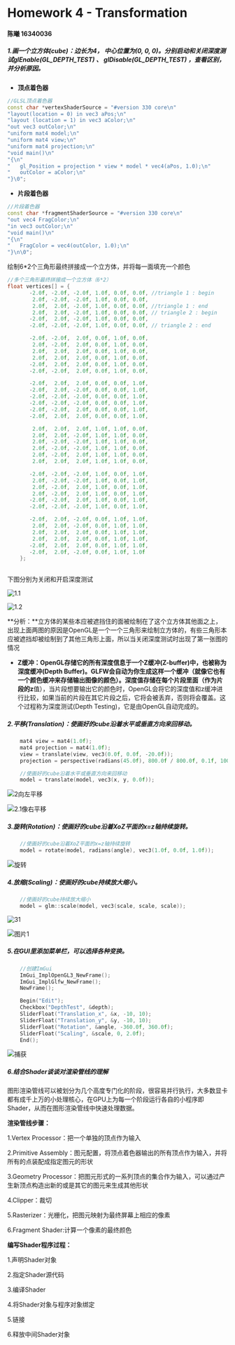 # Homework 4 - Transformation

#### 陈曦 16340036

##### 1.画一个立方体(cube)：边长为4， 中心位置为(0, 0, 0)。分别启动和关闭深度测试glEnable(GL_DEPTH_TEST) 、 glDisable(GL_DEPTH_TEST) ，查看区别，并分析原因。

- **顶点着色器**

```c++
//GLSL顶点着色器
const char *vertexShaderSource = "#version 330 core\n"
"layout(location = 0) in vec3 aPos;\n"
"layout (location = 1) in vec3 aColor;\n"
"out vec3 outColor;\n"
"uniform mat4 model;\n" 
"uniform mat4 view;\n"
"uniform mat4 projection;\n"
"void main()\n"
"{\n"
"	gl_Position = projection * view * model * vec4(aPos, 1.0);\n"
"   outColor = aColor;\n"
"}\0";
```



- **片段着色器**

```c++
//片段着色器
const char *fragmentShaderSource = "#version 330 core\n"
"out vec4 FragColor;\n"
"in vec3 outColor;\n"
"void main()\n"
"{\n"
"   FragColor = vec4(outColor, 1.0);\n"
"}\n\0";
```



绘制6*2个三角形最终拼接成一个立方体，并将每一面填充一个颜色

```	c++
//多个三角形最终拼接成一个立方体（6*2）	
float vertices[] = {
	   -2.0f, -2.0f, -2.0f, 1.0f, 0.0f, 0.0f, //triangle 1 : begin
		2.0f, -2.0f, -2.0f, 1.0f, 0.0f, 0.0f,
		2.0f,  2.0f, -2.0f, 1.0f, 0.0f, 0.0f, //triangle 1 : end
		2.0f,  2.0f, -2.0f, 1.0f, 0.0f, 0.0f, // triangle 2 : begin
	   -2.0f,  2.0f, -2.0f, 1.0f, 0.0f, 0.0f,
	   -2.0f, -2.0f, -2.0f, 1.0f, 0.0f, 0.0f, // triangle 2 : end

	   -2.0f, -2.0f,  2.0f, 0.0f, 1.0f, 0.0f,
		2.0f, -2.0f,  2.0f, 0.0f, 1.0f, 0.0f,
		2.0f,  2.0f,  2.0f, 0.0f, 1.0f, 0.0f,
		2.0f,  2.0f,  2.0f, 0.0f, 1.0f, 0.0f,
	   -2.0f,  2.0f,  2.0f, 0.0f, 1.0f, 0.0f,
	   -2.0f, -2.0f,  2.0f, 0.0f, 1.0f, 0.0f,

	   -2.0f,  2.0f,  2.0f, 0.0f, 0.0f, 1.0f,
	   -2.0f,  2.0f, -2.0f, 0.0f, 0.0f, 1.0f,
	   -2.0f, -2.0f, -2.0f, 0.0f, 0.0f, 1.0f,
	   -2.0f, -2.0f, -2.0f, 0.0f, 0.0f, 1.0f,
	   -2.0f, -2.0f,  2.0f, 0.0f, 0.0f, 1.0f,
	   -2.0f,  2.0f,  2.0f, 0.0f, 0.0f, 1.0f,

		2.0f,  2.0f,  2.0f, 1.0f, 1.0f, 0.0f,
		2.0f,  2.0f, -2.0f, 1.0f, 1.0f, 0.0f,
		2.0f, -2.0f, -2.0f, 1.0f, 1.0f, 0.0f,
		2.0f, -2.0f, -2.0f, 1.0f, 1.0f, 0.0f,
		2.0f, -2.0f,  2.0f, 1.0f, 1.0f, 0.0f,
		2.0f,  2.0f,  2.0f, 1.0f, 1.0f, 0.0f,

	   -2.0f, -2.0f, -2.0f, 1.0f, 0.0f, 1.0f,
		2.0f, -2.0f, -2.0f, 1.0f, 0.0f, 1.0f,
		2.0f, -2.0f,  2.0f, 1.0f, 0.0f, 1.0f,
		2.0f, -2.0f,  2.0f, 1.0f, 0.0f, 1.0f,
	   -2.0f, -2.0f,  2.0f, 1.0f, 0.0f, 1.0f,
	   -2.0f, -2.0f, -2.0f, 1.0f, 0.0f, 1.0f,

	   -2.0f,  2.0f, -2.0f, 0.0f, 1.0f, 1.0f,
		2.0f,  2.0f, -2.0f, 0.0f, 1.0f, 1.0f,
		2.0f,  2.0f,  2.0f, 0.0f, 1.0f, 1.0f,
		2.0f,  2.0f,  2.0f, 0.0f, 1.0f, 1.0f,
	   -2.0f,  2.0f,  2.0f, 0.0f, 1.0f, 1.0f,
	   -2.0f,  2.0f, -2.0f, 0.0f, 1.0f, 1.0f
	};
	

```

下图分别为关闭和开启深度测试

![1.1](E:\大三下\计算机图形学\作业\HW4\截图\1.1.png)

![1.2](E:\大三下\计算机图形学\作业\HW4\截图\1.2.png)

**分析：**立方体的某些本应被遮挡住的面被绘制在了这个立方体其他面之上，出现上面两图的原因是OpenGL是一个一个三角形来绘制立方体的，有些三角形本应被遮挡却被绘制到了其他三角形上面，所以当关闭深度测试时出现了第一张图的情况

- **Z缓冲：**OpenGL存储它的所有深度信息于一个Z缓冲(Z-buffer)中，也被称为深度缓冲(Depth Buffer)。GLFW会自动为你生成这样一个缓冲（就像它也有一个颜色缓冲来存储输出图像的颜色）。深度值存储在每个片段里面（作为片段的**z**值），当片段想要输出它的颜色时，OpenGL会将它的深度值和z缓冲进行比较，如果当前的片段在其它片段之后，它将会被丢弃，否则将会覆盖。这个过程称为深度测试(Depth Testing)，它是由OpenGL自动完成的。

##### 2.平移(Translation)：使画好的cube沿着水平或垂直方向来回移动。

```c++
	mat4 view = mat4(1.0f);
	mat4 projection = mat4(1.0f);
	view = translate(view, vec3(0.0f, 0.0f, -20.0f));
	projection = perspective(radians(45.0f), 800.0f / 800.0f, 0.1f, 100.0f);

	//使画好的cube沿着水平或垂直方向来回移动
	model = translate(model, vec3(x, y, 0.0f));
```

![2向左平移](E:\大三下\计算机图形学\作业\HW4\截图\2.1向下平移.png)

![2.1像右平移](E:\大三下\计算机图形学\作业\HW4\截图\2.1像右平移.png)

##### 3.旋转(Rotation)：使画好的cube沿着XoZ平面的x=z轴持续旋转。

```c++
	//使画好的cube沿着XoZ平面的x=z轴持续旋转
	model = rotate(model, radians(angle), vec3(1.0f, 0.0f, 1.0f));
```
![旋转](E:\大三下\计算机图形学\作业\HW4\截图\旋转.png)

##### 4.放缩(Scaling)：使画好的cube持续放大缩小。

```c++
	//使画好的cube持续放大缩小
	model = glm::scale(model, vec3(scale, scale, scale));

```

![31](E:\大三下\计算机图形学\作业\HW4\截图\31.png)

![图片1](E:\大三下\计算机图形学\作业\HW4\截图\图片1.png)

##### 5.在GUI里添加菜单栏，可以选择各种变换。

```c++
	//创建ImGui
	ImGui_ImplOpenGL3_NewFrame();
	ImGui_ImplGlfw_NewFrame();
	NewFrame();

	Begin("Edit");
	Checkbox("DepthTest", &depth);
	SliderFloat("Translation_x", &x, -10, 10);
	SliderFloat("Translation_y", &y, -10, 10);
	SliderFloat("Rotation", &angle, -360.0f, 360.0f);
	SliderFloat("Scaling", &scale, 0, 2.0f);
	End();

```

![捕获](E:\大三下\计算机图形学\作业\HW4\截图\捕获.PNG)

##### 6.结合Shader谈谈对渲染管线的理解

图形渲染管线可以被划分为几个高度专门化的阶段，很容易并行执行，大多数显卡都有成千上万的小处理核心，在GPU上为每一个阶段运行各自的小程序即Shader，从而在图形渲染管线中快速处理数据。

**渲染管线步骤：**

1.Vertex Processor：把一个单独的顶点作为输入

2.Primitive Assembly：图元配置，将顶点着色器输出的所有顶点作为输入，并将所有的点装配成指定图元的形状

3.Geometry Processor：把图元形式的一系列顶点的集合作为输入，可以通过产生新顶点构造出新的或是其它的图元来生成其他形状

4.Clipper：裁切

5.Rasterizer：光栅化，把图元映射为最终屏幕上相应的像素

6.Fragment Shader:计算一个像素的最终颜色

**编写Shader程序过程：**

1.声明Shader对象

2.指定Shader源代码

3.编译Shader

4.将Shader对象与程序对象绑定

5.链接

6.释放中间Shader对象